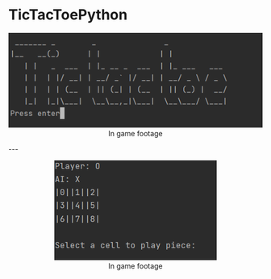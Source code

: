 # TicTacToePython

<p align="center">
  <img  src="./img/main_menu.png">
<br>
In game footage
</p>
---
<p align="center">
  <img  src="./img/gameplay.png">
<br>
In game footage
</p>

[comment]: <> (![In game footage.]&#40;./img/main_menu.png "In game footage."&#41;)

[comment]: <> (---)

[comment]: <> (![In game footage.]&#40;./img/gameplay.png "In game footage."&#41;)
